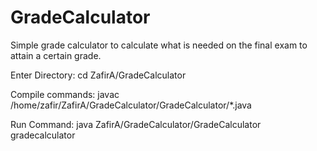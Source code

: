 # GradeCalculator
Simple grade calculator to calculate what is needed on the final exam to attain a certain grade.

Enter Directory: cd ZafirA/GradeCalculator

Compile commands: javac /home/zafir/ZafirA/GradeCalculator/GradeCalculator/*.java

Run Command: java ZafirA/GradeCalculator/GradeCalculator gradecalculator
